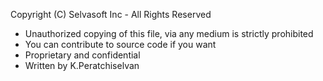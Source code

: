 Copyright (C) Selvasoft Inc - All Rights Reserved
 * Unauthorized copying of this file, via any medium is strictly prohibited
 * You can contribute to source code if you want
 * Proprietary and confidential
 * Written by K.Peratchiselvan

